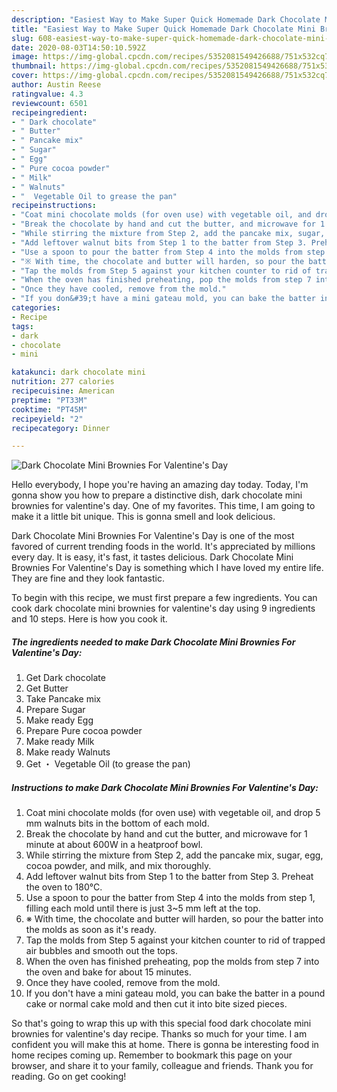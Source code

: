 ```yaml
---
description: "Easiest Way to Make Super Quick Homemade Dark Chocolate Mini Brownies For Valentine&amp;#39;s Day"
title: "Easiest Way to Make Super Quick Homemade Dark Chocolate Mini Brownies For Valentine&amp;#39;s Day"
slug: 608-easiest-way-to-make-super-quick-homemade-dark-chocolate-mini-brownies-for-valentine-and-39-s-day
date: 2020-08-03T14:50:10.592Z
image: https://img-global.cpcdn.com/recipes/5352081549426688/751x532cq70/dark-chocolate-mini-brownies-for-valentines-day-recipe-main-photo.jpg
thumbnail: https://img-global.cpcdn.com/recipes/5352081549426688/751x532cq70/dark-chocolate-mini-brownies-for-valentines-day-recipe-main-photo.jpg
cover: https://img-global.cpcdn.com/recipes/5352081549426688/751x532cq70/dark-chocolate-mini-brownies-for-valentines-day-recipe-main-photo.jpg
author: Austin Reese
ratingvalue: 4.3
reviewcount: 6501
recipeingredient:
- " Dark chocolate"
- " Butter"
- " Pancake mix"
- " Sugar"
- " Egg"
- " Pure cocoa powder"
- " Milk"
- " Walnuts"
- "  Vegetable Oil to grease the pan"
recipeinstructions:
- "Coat mini chocolate molds (for oven use) with vegetable oil, and drop 5 mm walnuts bits in the bottom of each mold."
- "Break the chocolate by hand and cut the butter, and microwave for 1 minute at about 600W in a heatproof bowl."
- "While stirring the mixture from Step 2, add the pancake mix, sugar, egg, cocoa powder, and milk, and mix thoroughly."
- "Add leftover walnut bits from Step 1 to the batter from Step 3. Preheat the oven to 180°C."
- "Use a spoon to pour the batter from Step 4 into the molds from step 1, filling each mold until there is just 3~5 mm left at the top."
- "※ With time, the chocolate and butter will harden, so pour the batter into the molds as soon as it&#39;s ready."
- "Tap the molds from Step 5 against your kitchen counter to rid of trapped air bubbles and smooth out the tops."
- "When the oven has finished preheating, pop the molds from step 7 into the oven and bake for about 15 minutes."
- "Once they have cooled, remove from the mold."
- "If you don&#39;t have a mini gateau mold, you can bake the batter in a pound cake or normal cake mold and then cut it into bite sized pieces."
categories:
- Recipe
tags:
- dark
- chocolate
- mini

katakunci: dark chocolate mini 
nutrition: 277 calories
recipecuisine: American
preptime: "PT33M"
cooktime: "PT45M"
recipeyield: "2"
recipecategory: Dinner

---
```



![Dark Chocolate Mini Brownies For Valentine&#39;s Day](https://img-global.cpcdn.com/recipes/5352081549426688/751x532cq70/dark-chocolate-mini-brownies-for-valentines-day-recipe-main-photo.jpg)

Hello everybody, I hope you're having an amazing day today. Today, I'm gonna show you how to prepare a distinctive dish, dark chocolate mini brownies for valentine&#39;s day. One of my favorites. This time, I am going to make it a little bit unique. This is gonna smell and look delicious.



Dark Chocolate Mini Brownies For Valentine&#39;s Day is one of the most favored of current trending foods in the world. It's appreciated by millions every day. It is easy, it's fast, it tastes delicious. Dark Chocolate Mini Brownies For Valentine&#39;s Day is something which I have loved my entire life. They are fine and they look fantastic.


To begin with this recipe, we must first prepare a few ingredients. You can cook dark chocolate mini brownies for valentine&#39;s day using 9 ingredients and 10 steps. Here is how you cook it.

<!--inarticleads1-->

##### The ingredients needed to make Dark Chocolate Mini Brownies For Valentine&#39;s Day:

1. Get  Dark chocolate
1. Get  Butter
1. Take  Pancake mix
1. Prepare  Sugar
1. Make ready  Egg
1. Prepare  Pure cocoa powder
1. Make ready  Milk
1. Make ready  Walnuts
1. Get  ・ Vegetable Oil (to grease the pan)




<!--inarticleads2-->

##### Instructions to make Dark Chocolate Mini Brownies For Valentine&#39;s Day:

1. Coat mini chocolate molds (for oven use) with vegetable oil, and drop 5 mm walnuts bits in the bottom of each mold.
1. Break the chocolate by hand and cut the butter, and microwave for 1 minute at about 600W in a heatproof bowl.
1. While stirring the mixture from Step 2, add the pancake mix, sugar, egg, cocoa powder, and milk, and mix thoroughly.
1. Add leftover walnut bits from Step 1 to the batter from Step 3. Preheat the oven to 180°C.
1. Use a spoon to pour the batter from Step 4 into the molds from step 1, filling each mold until there is just 3~5 mm left at the top.
1. ※ With time, the chocolate and butter will harden, so pour the batter into the molds as soon as it&#39;s ready.
1. Tap the molds from Step 5 against your kitchen counter to rid of trapped air bubbles and smooth out the tops.
1. When the oven has finished preheating, pop the molds from step 7 into the oven and bake for about 15 minutes.
1. Once they have cooled, remove from the mold.
1. If you don&#39;t have a mini gateau mold, you can bake the batter in a pound cake or normal cake mold and then cut it into bite sized pieces.




So that's going to wrap this up with this special food dark chocolate mini brownies for valentine&#39;s day recipe. Thanks so much for your time. I am confident you will make this at home. There is gonna be interesting food in home recipes coming up. Remember to bookmark this page on your browser, and share it to your family, colleague and friends. Thank you for reading. Go on get cooking!
